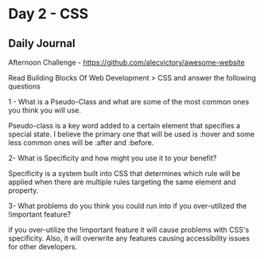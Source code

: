 # Day 2 - CSS

## Daily Journal

Afternoon Challenge - https://github.com/alecvictory/awesome-website

Read Building Blocks Of Web Development > CSS and answer the following questions

1 - What is a Pseudo-Class and what are some of the most common ones you think you will use.

Pseudo-class is a key word added to a certain element that specifies a special state. I believe the primary one that will be used is :hover and some less common ones will be :after and :before.

2- What is Specificity and how might you use it to your benefit?

Specificity is a system built into CSS that determines which rule will be applied when there are multiple rules targeting the same element and property.

3- What problems do you think you could run into if you over-utilized the !important feature?

if you over-utilize the !important feature it will cause problems with CSS's specificity. Also, it will overwrite any features causing accessibility issues for other developers.
